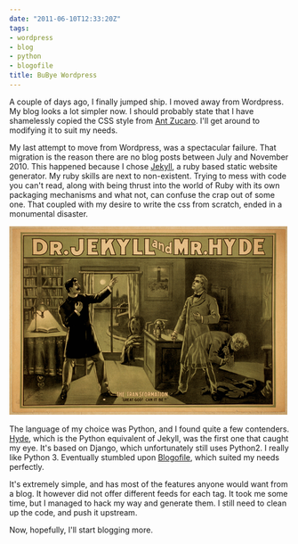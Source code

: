 ```yaml
---
date: "2011-06-10T12:33:20Z"
tags:
- wordpress
- blog
- python
- blogofile
title: BuBye Wordpress
---
```


A couple of days ago, I finally jumped ship. I moved away from Wordpress. My blog looks a lot simpler now. I should probably state that I have shamelessly copied the CSS style from [Ant Zucaro](http://www.antzucaro.com/). I'll get around to modifying it to suit my needs.

My last attempt to move from Wordpress, was a spectacular failure. That migration is the reason there are no blog posts between July and November 2010. This happened because I chose [Jekyll](https://github.com/mojombo/jekyll/wiki), a ruby based static website generator. My ruby skills are next to non-existent. Trying to mess with code you can't read, along with being thrust into the world of Ruby with its own packaging mechanisms and what not, can confuse the crap out of some one. That coupled with my desire to write the css from scratch, ended in a monumental disaster.

![](/blog/images/2011/06/10/500px-Dr_Jekyll_and_Mr_Hyde_poster.png)

The language of my choice was Python, and I found quite a few contenders. [Hyde](http://ringce.com/hyde), which is the Python equivalent of Jekyll, was the first one that caught my eye. It's based on Django, which unfortunately still uses Python2. I really like Python 3. Eventually stumbled upon [Blogofile](http://blogofile.com/), which suited my needs perfectly.

It's extremely simple, and has most of the features anyone would want from a blog. It however did not offer different feeds for each tag. It took me some time, but I managed to hack my way and generate them. I still need to clean up the code, and push it upstream.

Now, hopefully, I'll start blogging more.

